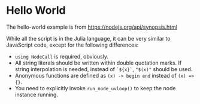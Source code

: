 # Hello World

The hello-world example is from https://nodejs.org/api/synopsis.html

While all the script is in the Julia language,
it can be very similar to JavaScript code, except for the following differences:

- `using NodeCall` is required, obviously.
- All string literals should be written within double quotation marks.
If string interpolation is needed, instead of `` `${x}` ``, `"$(x)"` should be used.
- Anonymous functions are defined as `(x) -> begin end` instead of `(x) => {}`.
- You need to explicitly invoke `run_node_uvloop()` to keep the node instance running.
